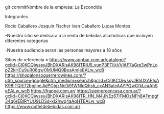 git commitNombre de la empresa: La Escondida 

Integrantes 

Rocio Caballero
Joaquin Fischer
Ivan Caballero 
Lucas Montes



-Nuestro sitio se dedicara a la venta de bebidas alcoholicas que incluyen diferentes categorias

-Nuestra audiencia seran las personas mayores a 18 años 

Sitios de referencia =         https://www.appbar.com.ar/catalogo?gclid=Cj0KCQjwssyJBhDXARIsAK98ITRIU5_yunP3FTIikVVlAF7aGre3wPnLopZ2kHCu9uR08gwOMUMQ9BoaAmIeEALw_wcB
                               https://shopalonsoguerrerowines.com/?utm_source=google&utm_medium=search&gclid=Cj0KCQjwssyJBhDXARIsAK98ITQjE72bgjlpeJidPObjzNc0i91WNldQhsb_cxAN3ateAAYPQwGfkLcaAhSeEALw_wcB
                               https://frappe.com.ar/
                               https://siempreencasa.com.ar/?gclid=Cj0KCQjwssyJBhDXARIsAK98ITR_HN_M4JNEz67IFMOzNFh8AFmpgf34q6rEBIRYUU9LDSd-kI2hwq4aAqHTEALw_wcB
                               https://www.outletdebebidas.com.ar/


